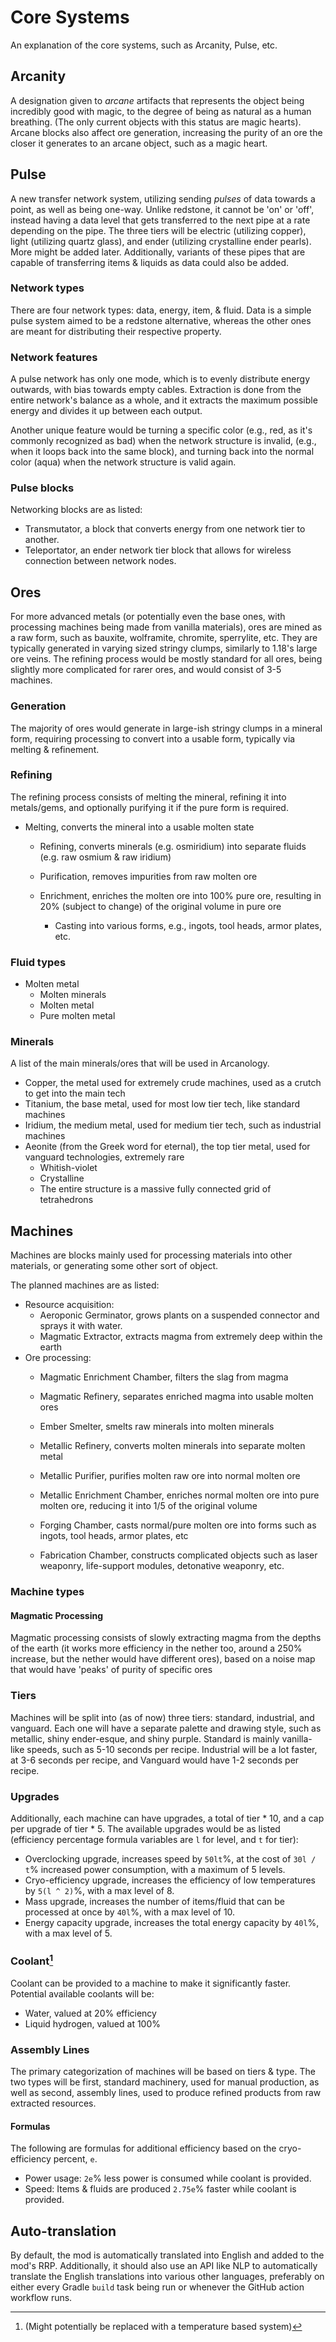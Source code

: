 # Core Systems

An explanation of the core systems, such as Arcanity, Pulse, etc.

## Arcanity

A designation given to *arcane* artifacts that represents the object being incredibly good with magic, to the degree 
of being as natural as a human breathing. (The only current objects with this status are magic hearts). Arcane blocks
also affect ore generation, increasing the purity of an ore the closer it generates to an arcane object, such as a
magic heart.

## Pulse

A new transfer network system, utilizing sending *pulses* of data towards a point, as well as being one-way. Unlike 
redstone, it cannot be 'on' or 'off', instead having a data level that gets transferred to the next pipe at a rate 
depending on the pipe. The three tiers will be electric (utilizing copper), light (utilizing quartz glass), and ender 
(utilizing crystalline ender pearls). More might be added later. Additionally, variants of these pipes
that are capable of transferring items & liquids as data could also be added.

### Network types

There are four network types: data, energy, item, & fluid. Data is a simple pulse system aimed to be a redstone
alternative, whereas the other ones are meant for distributing their respective property.

### Network features

A pulse network has only one mode, which is to evenly distribute energy outwards, with bias towards empty cables.
Extraction is done from the entire network's balance as a whole, and it extracts the maximum possible energy and 
divides it up between each output.

Another unique feature would be turning a specific color (e.g., red, as it's commonly recognized as bad) when the
network structure is invalid, (e.g., when it loops back into the same block), and turning back into the normal color
(aqua) when the network structure is valid again.

### Pulse blocks

Networking blocks are as listed:
 - Transmutator, a block that converts energy from one network tier to another.
 - Teleportator, an ender network tier block that allows for wireless connection between network nodes.

## Ores

For more advanced metals (or potentially even the base ones, with processing machines being made from vanilla
materials), ores are mined as a raw form, such as bauxite, wolframite, chromite, sperrylite, etc. They are typically
generated in varying sized stringy clumps, similarly to 1.18's large ore veins. The refining process 
would be mostly standard for all ores, being slightly more complicated for rarer ores, and would consist of 3-5 
machines.

### Generation

The majority of ores would generate in large-ish stringy clumps in a mineral form, requiring processing to convert into 
a usable form, typically via melting & refinement.

### Refining

The refining process consists of melting the mineral, refining it into metals/gems, and optionally purifying it if
the pure form is required.

 - Melting, converts the mineral into a usable molten state
   - Refining, converts minerals (e.g. osmiridium) into separate fluids (e.g. raw osmium & raw iridium)
    
   - Purification, removes impurities from raw molten ore
   - Enrichment, enriches the molten ore into 100% pure ore, resulting in 20% (subject to change) of the original volume in pure ore
     - Casting into various forms, e.g., ingots, tool heads, armor plates, etc.

### Fluid types

 - Molten metal
   - Molten minerals
   - Molten metal
   - Pure molten metal

### Minerals

A list of the main minerals/ores that will be used in Arcanology.

 - Copper, the metal used for extremely crude machines, used as a crutch to get into the main tech
 - Titanium, the base metal, used for most low tier tech, like standard machines 
 - Iridium, the medium metal, used for medium tier tech, such as industrial machines
 - Aeonite (from the Greek word for eternal), the top tier metal, used for vanguard technologies, extremely rare
    - Whitish-violet
    - Crystalline
    - The entire structure is a massive fully connected grid of tetrahedrons

## Machines

Machines are blocks mainly used for processing materials into other materials, or generating some other sort of object.

The planned machines are as listed:
 - Resource acquisition:
   - Aeroponic Germinator, grows plants on a suspended connector and sprays it with water.
   - Magmatic Extractor, extracts magma from extremely deep within the earth
 - Ore processing:
   - Magmatic Enrichment Chamber, filters the slag from magma
   - Magmatic Refinery, separates enriched magma into usable molten ores

   - Ember Smelter, smelts raw minerals into molten minerals
   - Metallic Refinery, converts molten minerals into separate molten metal
   - Metallic Purifier, purifies molten raw ore into normal molten ore
   - Metallic Enrichment Chamber, enriches normal molten ore into pure molten ore, reducing it into 1/5 of the original volume
   - Forging Chamber, casts normal/pure molten ore into forms such as ingots, tool heads, armor plates, etc
   - Fabrication Chamber, constructs complicated objects such as laser weaponry, life-support modules, detonative weaponry, etc.

### Machine types

#### Magmatic Processing

Magmatic processing consists of slowly extracting magma from the depths of the earth (it works more efficiency in the 
nether too, around a 250% increase, but the nether would have different ores), based on a noise map that would have 
'peaks' of purity of specific ores

### Tiers

Machines will be split into (as of now) three tiers: standard, industrial, and vanguard. Each one will have a separate
palette and drawing style, such as metallic, shiny ender-esque, and shiny purple. Standard is mainly vanilla-like
speeds, such as 5-10 seconds per recipe. Industrial will be a lot faster, at 3-6 seconds per recipe, and Vanguard would
have 1-2 seconds per recipe.

### Upgrades

Additionally, each machine can have upgrades, a total of tier * 10, and a cap per upgrade of tier * 5. The available 
upgrades would be as listed (efficiency percentage formula variables are `l` for level, and `t` for tier):
 - Overclocking upgrade, increases speed by `50lt`%, at the cost of `30l / t`% increased power consumption, with a maximum of 5 levels.
 - Cryo-efficiency upgrade, increases the efficiency of low temperatures by `5(l ^ 2)`%, with a max level of 8.
 - Mass upgrade, increases the number of items/fluid that can be processed at once by `40l`%, with a max level of 10.
 - Energy capacity upgrade, increases the total energy capacity by `40l`%, with a max level of 5.

### Coolant[^temperature]

Coolant can be provided to a machine to make it significantly faster. Potential available coolants will be:
 - Water, valued at 20% efficiency
 - Liquid hydrogen, valued at 100%

[^temperature]: (Might potentially be replaced with a temperature based system)

### Assembly Lines

The primary categorization of machines will be based on tiers & type. The two types will be first, standard machinery, 
used for manual production, as well as second, assembly lines, used to produce refined products from raw extracted
resources.

#### Formulas

The following are formulas for additional efficiency based on the cryo-efficiency percent, `e`.
 - Power usage: `2e`% less power is consumed while coolant is provided.
 - Speed: Items & fluids are produced `2.75e`% faster while coolant is provided.

## Auto-translation

By default, the mod is automatically translated into English and added to the mod's RRP. Additionally, it should also
use an API like NLP to automatically translate the English translations into various other languages, preferably
on either every Gradle `build` task being run or whenever the GitHub action workflow runs.